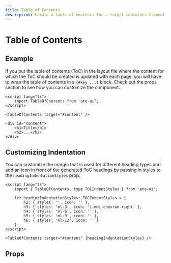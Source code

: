 ```yaml
---
title: Table of Contents
description: Create a table of contents for a target container element, so that you can quickly navigate to heading elements on a page.
---
```


<script>
    import PropsTable from './PropsTable.svelte';
    import docs from '$lib/components/table-of-contents/TableOfContents.svelte?raw&sveld';
</script>

# Table of Contents

## Example

If you put the table of contents (ToC) in the layout file where the content for which the ToC should be created is updated with each page, you will have to wrap the table of contents in a `{#key ...}` block. Check out the props section to see how you can customize the component.

```svelte
<script lang="ts">
    import TableOfContents from 'ato-ui';
</script>

<TableOfContents target="#content" />

<div id="content">
    <h1>Title</h1>
    <h2>...</h2>
</div>
```

## Customizing Indentation

You can customize the margin that is used for different heading types and add an icon in front of the generated ToC headings by passing in styles to the `headingIndentationStyles` prop.

```svelte
<script lang="ts">
    import { TableOfContents, type TOCIndentStyles } from 'ato-ui';

    let headingIndentationStyles: TOCIndentStyles = {
        h2: { styles: '', icon: '' },
        h3: { styles: 'ml-3', icon: 'i-mdi-chevron-right' },
        h4: { styles: 'ml-6', icon: '' },
        h5: { styles: 'ml-9', icon: '' },
        h6: { styles: 'ml-12', icon: '' }
    }
</script>

<TableOfContents target="#content" {headingIndentationStyles} />
```

## Props

<PropsTable props={docs.props} />